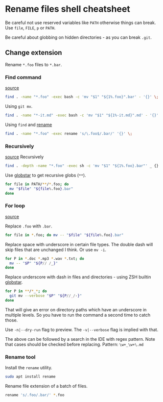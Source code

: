 # Rename files shell cheatsheet

Be careful not use reserved variables like `PATH` otherwise things can break. Use `file`, `FILE`, `p` or `PATH`.

Be careful about globbing on hidden directories - as you can break `.git`.


## Change extension

Rename `*.foo` files to `*.bar`.

### Find command

[source](https://stackoverflow.com/questions/21985492/recursively-change-file-extensions-in-bash)

```sh
find . -name "*.foo" -exec bash -c 'mv "$1" "${1%.foo}".bar' - '{}' \;
```

Using `git mv`.

```sh
find . -name "*-it.md" -exec bash -c 'mv "$1" "${1%-it.md}".md' - '{}' \;
```

Using `find` and [rename](#rename-tool)

```sh
find . -name "*.foo" -exec rename 's/\.foo$/.bar/' '{}' \;
```

### Recursively

[source](https://askubuntu.com/questions/35922/how-do-i-change-extension-of-multiple-files-recursively-from-the-command-line)
Recursively

```sh
find . -depth -name "*.foo" -exec sh -c 'mv "$1" "${1%.foo}.bar"' _ {} \;
```

Use [globstar](globstar.md) to get recursive globs (`**`).

```sh
for file in PATH/**/*.foo; do
  mv "$file" "${file%.foo}.bar"
done
```

### For loop

[source](https://www.howtogeek.com/423214/how-to-use-the-rename-command-on-linux/)

Replace `.foo` with `.bar`.

```sh
for file in *.foo; do mv -- "$file" "${file%.foo}.bar"
```

Replace space with underscore in certain file types. The double dash will skip files that are unchanged I think. Or use `mv -i`.

```sh
for P in *.doc *.mp3 *.wav *.txt; do
  mv -- "$P" "${P// /_}"
done
```

Replace underscore with dash in files and directories - using ZSH builtin [globstar](globstar.md).

```sh
for P in **/*_*; do
  git mv --verbose "$P" "${P//_/-}"
done
```

That will give an error on directory paths which have an underscore in multiple levels. So you have to run the command a second time to catch those.

Use `-n|--dry-run` flag to preview. The `-v|--verbose` flag is implied with that.

The above can be followed by a search in the IDE with regex pattern. Note that cases should be checked before replacing. Pattern: `\w+_\w+\.md`


### Rename tool

Install the `rename` utility.

```sh
sudo apt install rename
```

Rename file extension of a batch of files.


```sh
rename 's/.foo/.bar/' *.foo
```
